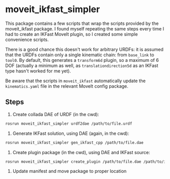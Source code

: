 moveit_ikfast_simpler
=====================

This package contains a few scripts that wrap the scripts provided by the 
moveit_ikfast package. I found myself repeating the same steps every time I 
had to create an IKFast MoveIt plugin, so I created some simple convenience 
scripts.

There is a good chance this doesn't work for arbitrary URDFs: it is assumed 
that the URDFs contain only a single kinematic chain: from `base_link` to 
`tool0`. By default, this generates a `transform6d` plugin, so a maximum of 
6 DOF (actually a minimum as well, as `translationdirection5d` as an IKFast 
type hasn't worked for me yet).

Be aware that the scripts in `moveit_ikfast` automatically update the 
`kinematics.yaml` file in the relevant MoveIt config package.


## Steps

 1. Create collada DAE of URDF (in the cwd):

  ```bash
  rosrun moveit_ikfast_simpler urdf2dae /path/to/file.urdf
  ```


 1. Generate IKFast solution, using DAE (again, in the cwd):

  ```bash
  rosrun moveit_ikfast_simpler gen_ikfast_cpp /path/to/file.dae
  ```


 1. Create plugin package (in the cwd), using DAE and IKFast source:

  ```bash
  rosrun moveit_ikfast_simpler create_plugin /path/to/file.dae /path/to/ikfast.cpp
  ```

 1. Update manifest and move package to proper location
